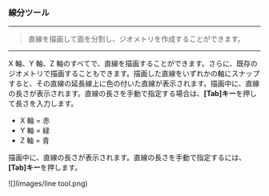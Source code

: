 

### 線分ツール

---

> 直線を描画して面を分割し、ジオメトリを作成することができます。

---

X 軸、Y 軸、Z 軸のすべてで、直線を描画することができます。さらに、既存のジオメトリで描画することもできます。描画した直線をいずれかの軸にスナップすると、その直線の延長線上に色の付いた直線が表示されます。描画中に、直線の長さが表示されます。直線の長さを手動で指定する場合は、**[Tab]キー**を押して長さを入力します。

* X 軸 = 赤
* Y 軸 = 緑
* Z 軸 = 青

描画中に、直線の長さが表示されます。直線の長さを手動で指定するには、**[Tab]キー**を押します。

![](images/line tool.png)

